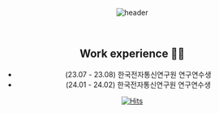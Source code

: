 <div align="center"> 

![header](https://capsule-render.vercel.app/api?type=waving&height=300&color=auto&text=WellshCorgi's%20Github&descAlign=83&reversal=false&animation=fadeIn&desc=Have%20a%20no%20bug%20day%20%20⋆★⋆&descAlignY=69&descSize=25&fontAlign=50&fontAlignY=42)

 <br/>

## Work experience 🤹‍♀️
- (23.07 - 23.08) 한국전자통신연구원 연구연수생
- (24.01 - 24.02) 한국전자통신연구원 연구연수생

[![Hits](https://hits.seeyoufarm.com/api/count/incr/badge.svg?url=https%3A%2F%2Fgithub.com%2FWellshCorgi&count_bg=%2379C83D&title_bg=%23555555&icon=&icon_color=%23E7E7E7&title=hits&edge_flat=false)](https://hits.seeyoufarm.com)
